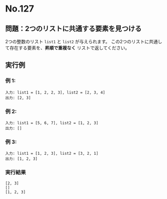 # No.127

## 問題：2つのリストに共通する要素を見つける

2つの整数のリスト `list1` と `list2` が与えられます。
この2つのリストに共通して存在する要素を、**昇順で重複なく** リストで返してください。

## 実行例

### 例 1:

```
入力: list1 = [1, 2, 2, 3], list2 = [2, 3, 4]
出力: [2, 3]
```

### 例 2:

```
入力: list1 = [5, 6, 7], list2 = [1, 2, 3]
出力: []
```

### 例 3:

```
入力: list1 = [1, 2, 3], list2 = [3, 2, 1]
出力: [1, 2, 3]
```

### 実行結果

```text
[2, 3]
[]
[1, 2, 3]
```
